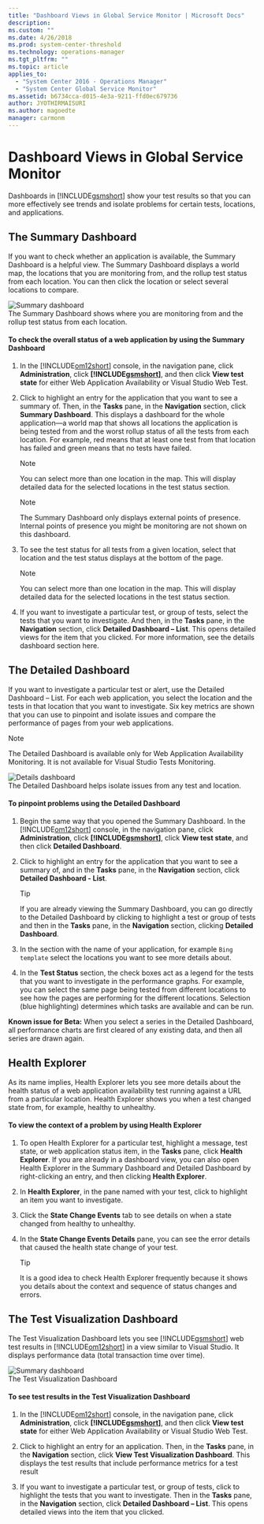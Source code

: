 ```yaml
---
title: "Dashboard Views in Global Service Monitor | Microsoft Docs"
description: 
ms.custom: ""
ms.date: 4/26/2018
ms.prod: system-center-threshold
ms.technology: operations-manager
ms.tgt_pltfrm: ""
ms.topic: article
applies_to: 
  - "System Center 2016 - Operations Manager"
  - "System Center Global Service Monitor"
ms.assetid: b6734cca-d015-4e3a-9211-ffd0ec679736
author: JYOTHIRMAISURI
ms.author: magoedte
manager: carmonm
---
```

# Dashboard Views in Global Service Monitor
Dashboards in [!INCLUDE[gsmshort](../includes/gsmshort-md.md)] show your test results so that you can more effectively see trends and isolate problems for certain tests, locations, and applications.  
  
## The Summary Dashboard  
 If you want to check whether an application is available, the Summary Dashboard is a helpful view. The Summary Dashboard displays a world map, the locations that you are monitoring from, and the rollup test status from each location. You can then click the location or select several locations to compare.  
  
 ![Summary dashboard](../media/gsm/outsidein-summarydashboard.png "OutsideIn_SummaryDashboard")  
The Summary Dashboard shows where you are monitoring from and the rollup test status from each location.  
  
#### To check the overall status of a web application by using the Summary Dashboard  
  
1.  In the [!INCLUDE[om12short](../includes/om12short-md.md)] console, in the navigation pane, click **Administration**, click **[!INCLUDE[gsmshort](../includes/gsmshort-md.md)]**, and then click **View test state** for either Web Application Availability or Visual Studio Web Test.  
  
2.  Click to highlight an entry for the application that you want to see a summary of. Then, in the **Tasks** pane, in the **Navigation** section, click **Summary Dashboard**. This displays a dashboard for the whole application—a world map that shows all locations the application is being tested from and the worst rollup status of all the tests from each location. For example, red means that at least one test from that location has failed and green means that no tests have failed.  
  
    > [!NOTE]
    >  You can select more than one location in the map. This will display detailed data for the selected locations in the test status section.  
  
    > [!NOTE]
    >  The Summary Dashboard only displays external points of presence. Internal points of presence you might be monitoring are not shown on this dashboard.  
  
3.  To see the test status for all tests from a given location, select that location and the test status displays at the bottom of the page.  
  
    > [!NOTE]
    >  You can select more than one location in the map. This will display detailed data for the selected locations in the test status section.  
  
4.  If you want to investigate a particular test, or group of tests, select the tests that you want to investigate. And then, in the **Tasks** pane, in the **Navigation** section, click **Detailed Dashboard – List**. This opens detailed views for the item that you clicked. For more information, see the details dashboard section here.  
  
## The Detailed Dashboard  
 If you want to investigate a particular test or alert, use the Detailed Dashboard – List. For each web application, you select the location and the tests in that location that you want to investigate. Six key metrics are shown that you can use to pinpoint and isolate issues and compare the performance of pages from your web applications.  
  
> [!NOTE]
>  The Detailed Dashboard is available only for Web Application Availability Monitoring. It is not available for Visual Studio Tests Monitoring.  
  
 ![Details dashboard](../media/gsm/outsidein-details.png "OutsideIn_Details")  
The Detailed Dashboard helps isolate issues from any test and location.  
  
#### To pinpoint problems using the Detailed Dashboard  
  
1.  Begin the same way that you opened the Summary Dashboard. In the [!INCLUDE[om12short](../includes/om12short-md.md)] console, in the navigation pane, click **Administration**, click **[!INCLUDE[gsmshort](../includes/gsmshort-md.md)]**, click **View test state**, and then click **Detailed Dashboard**.  
  
2.  Click to highlight an entry for the application that you want to see a summary of, and in the **Tasks** pane, in the **Navigation** section, click **Detailed Dashboard - List**.  
  
    > [!TIP]
    >  If you are already viewing the Summary Dashboard, you can go directly to the Detailed Dashboard by clicking to highlight a test or group of tests and then in the **Tasks** pane, in the **Navigation** section, clicking **Detailed Dashboard**.  
  
3.  In the section with the name of your application, for example `Bing template` select the locations you want to see more details about.  
  
4.  In the **Test Status** section, the check boxes act as a legend for the tests that you want to investigate in the performance graphs. For example, you can select the same page being tested from different locations to see how the pages are performing for the different locations. Selection (blue highlighting) determines which tasks are available and can be run.  
  
 **Known issue for Beta:** When you select a series in the Detailed Dashboard, all performance charts are first cleared of any existing data, and then all series are drawn again.  
  
## Health Explorer  
 As its name implies, Health Explorer lets you see more details about the health status of a web application availability test running against a URL from a particular location. Health Explorer shows you when a test changed state from, for example, healthy to unhealthy.  
  
#### To view the context of a problem by using Health Explorer  
  
1.  To open Health Explorer for a particular test, highlight a message, test state, or web application status item, in the **Tasks** pane, click **Health Explorer**. If you are already in a dashboard view, you can also open Health Explorer in the Summary Dashboard and Detailed Dashboard by right-clicking an entry, and then clicking **Health Explorer**.  
  
2.  In **Health Explorer**, in the pane named with your test, click to highlight an item you want to investigate.  
  
3.  Click the **State Change Events** tab to see details on when a state changed from healthy to unhealthy.  
  
4.  In the **State Change Events Details** pane, you can see the error details that caused the health state change of your test.  
  
    > [!TIP]
    >  It is a good idea to check Health Explorer frequently because it shows you details about the context and sequence of status changes and errors.  
  
## The Test Visualization Dashboard  
 The Test Visualization Dashboard lets you see [!INCLUDE[gsmshort](../includes/gsmshort-md.md)] web test results in [!INCLUDE[om12short](../includes/om12short-md.md)] in a view similar to Visual Studio. It displays performance data (total transaction time over time).  
  
 ![Summary dashboard](../media/gsm/outsidein-summarydashboard.png "OutsideIn_SummaryDashboard")  
The Test Visualization Dashboard  
  
#### To see test results in the Test Visualization Dashboard  
  
1.  In the [!INCLUDE[om12short](../includes/om12short-md.md)] console, in the navigation pane, click **Administration**, click **[!INCLUDE[gsmshort](../includes/gsmshort-md.md)]**, and then click **View test state** for either Web Application Availability or Visual Studio Web Test.  
  
2.  Click to highlight an entry for an application. Then, in the **Tasks** pane, in the **Navigation** section, click **View Test Visualization Dashboard**. This displays the test results that include performance metrics for a test result  
  
3.  If you want to investigate a particular test, or group of tests, click to highlight the tests that you want to investigate. Then in the **Tasks** pane, in the **Navigation** section, click **Detailed Dashboard – List**. This opens detailed views into the item that you clicked.
